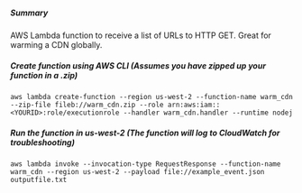 
##### Summary

AWS Lambda function to receive a list of URLs to HTTP GET.  Great for warming a CDN globally. 


##### Create function using AWS CLI (Assumes you have zipped up your function in a .zip)

```
aws lambda create-function --region us-west-2 --function-name warm_cdn --zip-file fileb://warm_cdn.zip --role arn:aws:iam::<YOURID>:role/executionrole --handler warm_cdn.handler --runtime nodej
```

##### Run the function in us-west-2 (The function will log to CloudWatch for troubleshooting)

```
aws lambda invoke --invocation-type RequestResponse --function-name warm_cdn --region us-west-2 --payload file://example_event.json outputfile.txt
```

